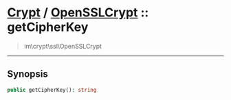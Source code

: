 # [Crypt](crypt.md) / [OpenSSLCrypt](crypt-OpenSSLCrypt.md) :: getCipherKey
 > im\crypt\ssl\OpenSSLCrypt
____

## Synopsis
```php
public getCipherKey(): string
```
